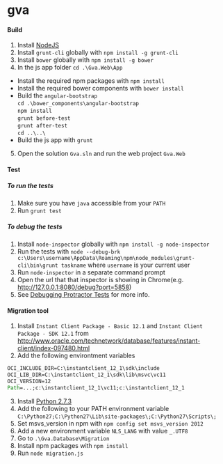 gva
======

#### Build

1. Install [NodeJS](http://nodejs.org/)
2. Install `grunt-cli` globally with `npm install -g grunt-cli`
3. Install `bower` globally with `npm install -g bower`
4. In the js app folder `cd .\Gva.Web\App`
  * Install the required npm packages with `npm install`
  * Install the required bower components with `bower install`
  * Build the `angular-bootstrap`   
    `cd .\bower_components\angular-bootstrap`  
    `npm install`  
    `grunt before-test`  
    `grunt after-test`  
    `cd ..\..\`
  * Build the js app with `grunt`
5. Open the solution `Gva.sln` and run the web project `Gva.Web`

#### Test

##### To run the tests
1. Make sure you have `java` accessible from your `PATH`
2. Run `grunt test`

##### To debug the tests
1. Install `node-inspector` globally with `npm install -g node-inspector`
2. Run the tests with
`node --debug-brk c:\Users\username\AppData\Roaming\npm\node_modules\grunt-cli\bin\grunt taskname`
where `username` is your current user
3. Run `node-inspector` in a separate command prompt
4. Open the url that that inspector is showing in Chrome(e.g. http://127.0.0.1:8080/debug?port=5858)
5. See [Debugging Protractor Tests](https://github.com/angular/protractor/blob/master/docs/debugging.md) for more info.

#### Migration tool
1. Install `Instant Client Package - Basic 12.1` and `Instant Client Package - SDK 12.1` from http://www.oracle.com/technetwork/database/features/instant-client/index-097480.html
2. Add the following environtment variables
```bat
OCI_INCLUDE_DIR=C:\instantclient_12_1\sdk\include
OCI_LIB_DIR=C:\instantclient_12_1\sdk\lib\msvc\vc11
OCI_VERSION=12
Path=...;c:\instantclient_12_1\vc11;c:\instantclient_12_1
```
3. Install [Python 2.7.3](http://www.python.org/download/releases/2.7.3/#download)
4. Add the following to your PATH environment variable
`C:\Python27;C:\Python27\Lib\site-packages\;C:\Python27\Scripts\;`
5. Set msvs_version in npm with `npm config set msvs_version 2012`
6. Add a new environment variable `NLS_LANG` with value `_.UTF8`
7. Go to `.\Gva.Database\Migration`
8. Install npm packages with `npm install`
9. Run `node migration.js`
